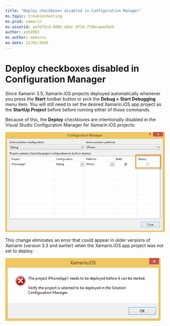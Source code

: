 ```yaml
---
title: "Deploy checkboxes disabled in Configuration Manager"
ms.topic: troubleshooting
ms.prod: xamarin
ms.assetid: aaf675cd-d885-4dac-9754-77dbcaea3be9
author: asb3993
ms.author: amburns
ms.date: 12/02/2016
---
```


# Deploy checkboxes disabled in Configuration Manager

Since Xamarin 3.5, Xamarin.iOS projects deployed automatically whenever you press the **Start** toolbar button or pick the **Debug > Start Debugging** menu item. You will still need to set the desired Xamarin.iOS app project as the **StartUp Project** before before running either of those commands.

Because of this, the **Deploy** checkboxes are intentionally disabled in the Visual Studio Configuration Manager for Xamarin.iOS projects:

![](deploy-checkboxes-images/configuration.png "Visual Studio Configuration Manager showing the 'Deploy' checkbox disabled for a Xamarin.iOS project in Xamarin 3.5")

This change eliminates an error that could appear in older versions of Xamarin (version 3.3 and earlier) when the Xamarin.iOS app project was not set to deploy:

![](deploy-checkboxes-images/error.png "Error dialog: The project iPhoneApp1 needs to be deployed before it can be started. Verify the project is selected to be deployed in the Solution Configuration Manager.")
